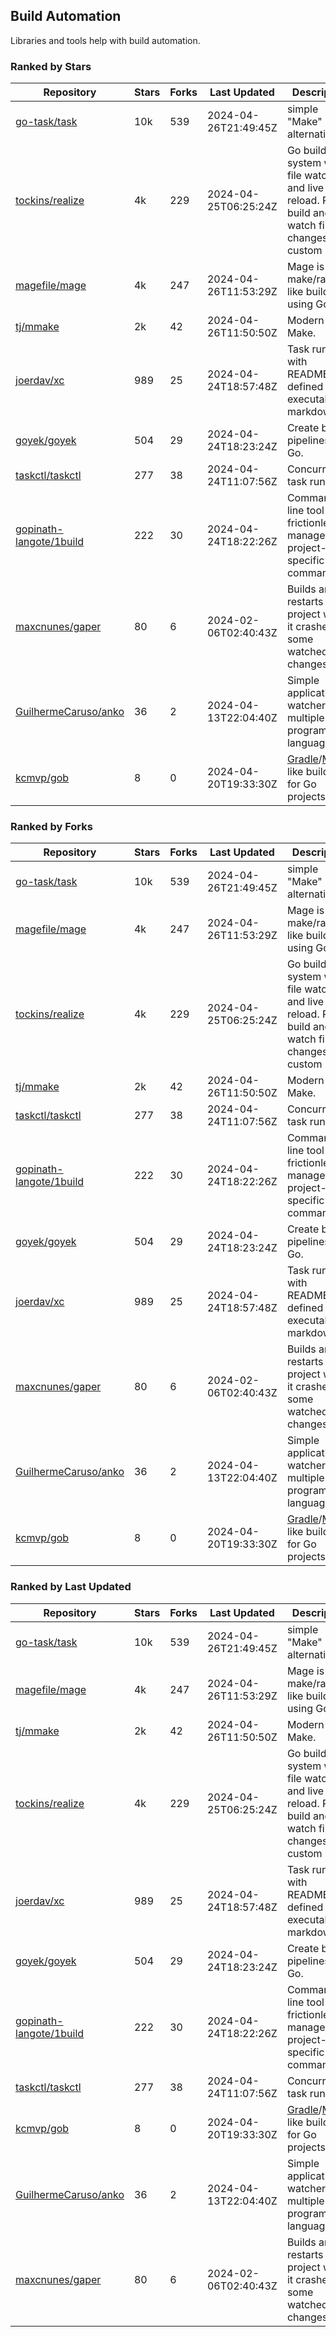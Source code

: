 ## Build Automation

Libraries and tools help with build automation.

### Ranked by Stars

| Repository | Stars | Forks | Last Updated | Description | 
|------------|-------|-------|--------------|-------------|
| [go-task/task](https://github.com/go-task/task) | 10k | 539 | 2024-04-26T21:49:45Z |  simple "Make" alternative. |
| [tockins/realize](https://github.com/tockins/realize) | 4k | 229 | 2024-04-25T06:25:24Z |  Go build a system with file watchers and live to reload. Run, build and watch file changes with custom paths. |
| [magefile/mage](https://github.com/magefile/mage) | 4k | 247 | 2024-04-26T11:53:29Z |  Mage is a make/rake-like build tool using Go. |
| [tj/mmake](https://github.com/tj/mmake) | 2k | 42 | 2024-04-26T11:50:50Z |  Modern Make. |
| [joerdav/xc](https://github.com/joerdav/xc) | 989 | 25 | 2024-04-24T18:57:48Z |  Task runner with README.md defined tasks, executable markdown. |
| [goyek/goyek](https://github.com/goyek/goyek) | 504 | 29 | 2024-04-24T18:23:24Z |  Create build pipelines in Go. |
| [taskctl/taskctl](https://github.com/taskctl/taskctl) | 277 | 38 | 2024-04-24T11:07:56Z |  Concurrent task runner. |
| [gopinath-langote/1build](https://github.com/gopinath-langote/1build) | 222 | 30 | 2024-04-24T18:22:26Z |  Command line tool to frictionlessly manage project-specific commands. |
| [maxcnunes/gaper](https://github.com/maxcnunes/gaper) | 80 | 6 | 2024-02-06T02:40:43Z |  Builds and restarts a Go project when it crashes or some watched file changes. |
| [GuilhermeCaruso/anko](https://github.com/GuilhermeCaruso/anko) | 36 | 2 | 2024-04-13T22:04:40Z |  Simple application watcher for multiple programming languages. |
| [kcmvp/gob](https://github.com/kcmvp/gob) | 8 | 0 | 2024-04-20T19:33:30Z |  [Gradle](https://docs.gradle.org/)/[Maven](https://maven.apache.org/) like build tool for Go projects. |

### Ranked by Forks

| Repository | Stars | Forks | Last Updated | Description | 
|------------|-------|-------|--------------|-------------|
| [go-task/task](https://github.com/go-task/task) | 10k | 539 | 2024-04-26T21:49:45Z |  simple "Make" alternative. |
| [magefile/mage](https://github.com/magefile/mage) | 4k | 247 | 2024-04-26T11:53:29Z |  Mage is a make/rake-like build tool using Go. |
| [tockins/realize](https://github.com/tockins/realize) | 4k | 229 | 2024-04-25T06:25:24Z |  Go build a system with file watchers and live to reload. Run, build and watch file changes with custom paths. |
| [tj/mmake](https://github.com/tj/mmake) | 2k | 42 | 2024-04-26T11:50:50Z |  Modern Make. |
| [taskctl/taskctl](https://github.com/taskctl/taskctl) | 277 | 38 | 2024-04-24T11:07:56Z |  Concurrent task runner. |
| [gopinath-langote/1build](https://github.com/gopinath-langote/1build) | 222 | 30 | 2024-04-24T18:22:26Z |  Command line tool to frictionlessly manage project-specific commands. |
| [goyek/goyek](https://github.com/goyek/goyek) | 504 | 29 | 2024-04-24T18:23:24Z |  Create build pipelines in Go. |
| [joerdav/xc](https://github.com/joerdav/xc) | 989 | 25 | 2024-04-24T18:57:48Z |  Task runner with README.md defined tasks, executable markdown. |
| [maxcnunes/gaper](https://github.com/maxcnunes/gaper) | 80 | 6 | 2024-02-06T02:40:43Z |  Builds and restarts a Go project when it crashes or some watched file changes. |
| [GuilhermeCaruso/anko](https://github.com/GuilhermeCaruso/anko) | 36 | 2 | 2024-04-13T22:04:40Z |  Simple application watcher for multiple programming languages. |
| [kcmvp/gob](https://github.com/kcmvp/gob) | 8 | 0 | 2024-04-20T19:33:30Z |  [Gradle](https://docs.gradle.org/)/[Maven](https://maven.apache.org/) like build tool for Go projects. |

### Ranked by Last Updated

| Repository | Stars | Forks | Last Updated | Description | 
|------------|-------|-------|--------------|-------------|
| [go-task/task](https://github.com/go-task/task) | 10k | 539 | 2024-04-26T21:49:45Z |  simple "Make" alternative. |
| [magefile/mage](https://github.com/magefile/mage) | 4k | 247 | 2024-04-26T11:53:29Z |  Mage is a make/rake-like build tool using Go. |
| [tj/mmake](https://github.com/tj/mmake) | 2k | 42 | 2024-04-26T11:50:50Z |  Modern Make. |
| [tockins/realize](https://github.com/tockins/realize) | 4k | 229 | 2024-04-25T06:25:24Z |  Go build a system with file watchers and live to reload. Run, build and watch file changes with custom paths. |
| [joerdav/xc](https://github.com/joerdav/xc) | 989 | 25 | 2024-04-24T18:57:48Z |  Task runner with README.md defined tasks, executable markdown. |
| [goyek/goyek](https://github.com/goyek/goyek) | 504 | 29 | 2024-04-24T18:23:24Z |  Create build pipelines in Go. |
| [gopinath-langote/1build](https://github.com/gopinath-langote/1build) | 222 | 30 | 2024-04-24T18:22:26Z |  Command line tool to frictionlessly manage project-specific commands. |
| [taskctl/taskctl](https://github.com/taskctl/taskctl) | 277 | 38 | 2024-04-24T11:07:56Z |  Concurrent task runner. |
| [kcmvp/gob](https://github.com/kcmvp/gob) | 8 | 0 | 2024-04-20T19:33:30Z |  [Gradle](https://docs.gradle.org/)/[Maven](https://maven.apache.org/) like build tool for Go projects. |
| [GuilhermeCaruso/anko](https://github.com/GuilhermeCaruso/anko) | 36 | 2 | 2024-04-13T22:04:40Z |  Simple application watcher for multiple programming languages. |
| [maxcnunes/gaper](https://github.com/maxcnunes/gaper) | 80 | 6 | 2024-02-06T02:40:43Z |  Builds and restarts a Go project when it crashes or some watched file changes. |

